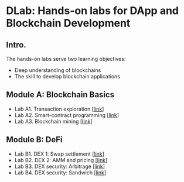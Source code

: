 DLab: Hands-on labs for DApp and Blockchain Development
===

Intro.
---

The hands-on labs serve two learning objectives: 

- Deep understanding of blockchains 
- The skill to develop blockchain applications


Module A: Blockchain Basics
---

- Lab A1. Transaction exploration [[link](labs/A1/README.md)]
- Lab A2. Smart-contract programming [[link](labs/A2/README.md)]
- Lab A3. Blockchain mining [[link](labs/A3/README.md)]
 
Module B: DeFi
---
 
- Lab B1. DEX 1: Swap settlement [[link](labs/B1/README.md)]
- Lab B2. DEX 2: AMM and pricing [[link](labs/B2/README.md)]
- Lab B3. DEX security: Arbitrage [[link](labs/B3/README.md)]
- Lab B4. DEX security: Sandwich [[link](labs/B4/README.md)]

<!--

B2. Multi-tx DEX via HTLC [[lab B2](old_labs/lab3-20/README-lab4.md)] 

Module C: Other DeFis
---

B1. Price feeds and liquidation [[lab 5](old_labs/lab3-20/lab5.md)] 
B2. Auctions [[lab 6](old_labs/lab3-20/lab6.md)]

4. Blockchain application: logging remote file storage [[lab 4](old_labls/lab4-20/README.md)]
- Lab module 4.2: Cryptocurrency Hedging [[lab 4.2](old_labls/lab4.2/README.md)]

#![](../../img/bitcoin-miners-e1477665223385.jpg)

-->

